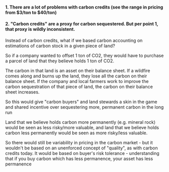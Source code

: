 #### 1. There are a lot of problems with carbon credits (see the range in pricing from $3/ton to $40/ton)

#### 2. "Carbon credits" are a proxy for carbon sequestered. But per point 1, that proxy is wildly inconsistent.

Instead of carbon credits, what if we based carbon accounting on estimations of carbon stock in a given piece of land?

So if a company wanted to offset 1 ton of CO2, they would have to purchase a parcel of land that they believe holds 1 ton of CO2.

The carbon in that land is an asset on their balance sheet. If a wildfire comes along and burns up the land, they lose all the carbon on their balance sheet. If the company and local farmers work to improve the carbon sequestration of that piece of land, the carbon on their balance sheet increases.

So this would give "carbon buyers" and land stewards a skin in the game and shared incentive over sequestering more, permanent carbon in the long run

Land that we believe holds carbon more permanently (e.g. mineral rock) would be seen as less risky/more valuable, and land that we believe holds carbon less permanently would be seen as more risky/less valuable.

So there would still be variability in pricing in the carbon market - but it wouldn't be based on an unenforced concept of "quality", as with carbon credits today. It would be based on buyer's risk tolerance - understanding that if you buy carbon which has less permanence, your asset has less permanence
